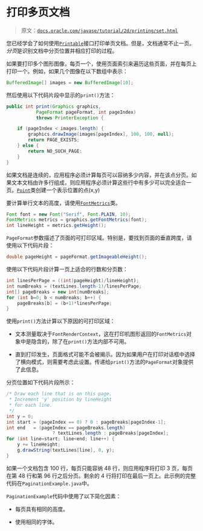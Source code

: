 # 打印多页文档

> 原文：[`docs.oracle.com/javase/tutorial/2d/printing/set.html`](https://docs.oracle.com/javase/tutorial/2d/printing/set.html)

您已经学会了如何使用[`Printable`](https://docs.oracle.com/javase/8/docs/api/java/awt/print/Printable.html)接口打印单页文档。但是，文档通常不止一页。*分页*是识别文档中分页位置并相应打印的过程。

如果要打印多个图形图像，每页一个，使用页面索引来遍历这些页面，并在每页上打印一个。例如，如果几个图像在以下数组中表示：

```java
BufferedImage[] images = new BufferedImage[10];

```

然后使用以下代码片段中显示的`print()`方法：

```java
public int print(Graphics graphics,
           PageFormat pageFormat, int pageIndex)
           throws PrinterException {

    if (pageIndex < images.length) {
        graphics.drawImage(images[pageIndex], 100, 100, null);
        return PAGE_EXISTS;
    } else {
        return NO_SUCH_PAGE:
    }
}

```

如果文档是连续的，应用程序必须计算每页可以容纳多少内容，并在该点分页。如果文本文档由许多行组成，则应用程序必须计算这些行中有多少可以完全适合一页。[`Point`](https://docs.oracle.com/javase/8/docs/api/java/awt/Point.html)类创建一个表示位置的点(x,y)

要计算单行文本的高度，请使用[`FontMetrics`](https://docs.oracle.com/javase/8/docs/api/java/awt/FontMetrics.html)类。

```java
Font font = new Font("Serif", Font.PLAIN, 10);
FontMetrics metrics = graphics.getFontMetrics(font);
int lineHeight = metrics.getHeight();

```

`PageFormat`参数描述了页面的可打印区域。特别是，要找到页面的垂直跨度，请使用以下代码片段：

```java
double pageHeight = pageFormat.getImageableHeight();

```

使用以下代码片段计算一页上适合的行数和分页数：

```java
int linesPerPage = ((int)pageHeight)/lineHeight);
int numBreaks = (textLines.length-1)/linesPerPage;
int[] pageBreaks = new int[numBreaks];
for (int b=0; b < numBreaks; b++) {
    pageBreaks[b] = (b+1)*linesPerPage; 
}

```

使用`print()`方法计算以下原因的可打印区域：

+   文本测量取决于`FontRenderContext`，这在打印机图形返回的`FontMetrics`对象中是隐含的，除了在`print()`方法内部不可用。

+   直到打印发生，页面格式可能不会被揭示。因为如果用户在打印对话框中选择了横向模式，则需要考虑此设置。传递给`print()`方法的`PageFormat`对象提供了此信息。

分页位置如下代码片段所示：

```java
/* Draw each line that is on this page.
 * Increment 'y' position by lineHeight
 * for each line.
 */
int y = 0; 
int start = (pageIndex == 0) ? 0 : pageBreaks[pageIndex-1];
int end   = (pageIndex == pageBreaks.length)
                 ? textLines.length : pageBreaks[pageIndex];
for (int line=start; line<end; line++) {
    y += lineHeight;
    g.drawString(textLines[line], 0, y);
}

```

如果一个文档包含 100 行，每页只能容纳 48 行，则应用程序将打印 3 页，每页在第 48 行和第 96 行之后分页。剩余的 4 行将打印在最后一页上。此示例的完整代码在`PaginationExample.java`中。

`PaginationExample`代码中使用了以下简化因素：

+   每页具有相同的高度。

+   使用相同的字体。
